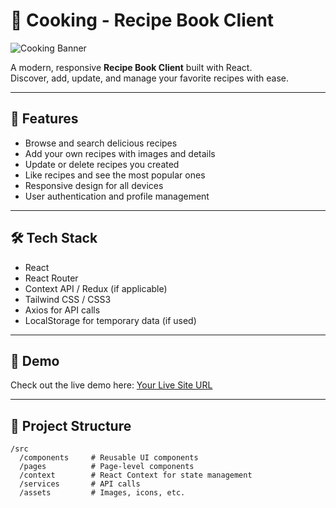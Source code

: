 # 🍳 Cooking - Recipe Book Client

![Cooking Banner](https://i.ibb.co/TV2xgVJ/Screenshot-2025-06-25-032643.png) <!-- Replace with your banner or project image -->

A modern, responsive **Recipe Book Client** built with React.  
Discover, add, update, and manage your favorite recipes with ease.

---

## 🚀 Features

- Browse and search delicious recipes
- Add your own recipes with images and details
- Update or delete recipes you created
- Like recipes and see the most popular ones
- Responsive design for all devices
- User authentication and profile management

---

## 🛠️ Tech Stack

- React  
- React Router  
- Context API / Redux (if applicable)  
- Tailwind CSS / CSS3  
- Axios for API calls  
- LocalStorage for temporary data (if used)  

---

## 🎨 Demo

Check out the live demo here: [Your Live Site URL]([https://your-live-site-link.com](https://recipe-book-app-8135e.web.app))  

---

## 📁 Project Structure

```plaintext
/src
  /components     # Reusable UI components
  /pages          # Page-level components
  /context        # React Context for state management
  /services       # API calls
  /assets         # Images, icons, etc.
